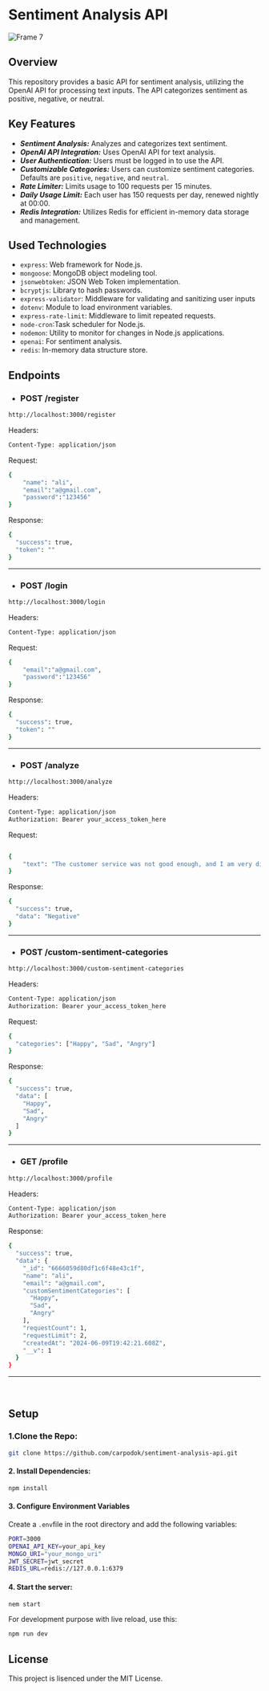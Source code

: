 # Sentiment Analysis API

![Frame 7](https://github.com/carpodok/sentiment-analysis-api/assets/64840495/e95b74f9-f6b6-40bf-871b-0418cb8bd7fb)

## Overview
This repository provides a basic API for sentiment analysis, utilizing the OpenAI API for processing text inputs. The API categorizes sentiment as positive, negative, or neutral.

## Key Features
- ***Sentiment Analysis:*** Analyzes and categorizes text sentiment.
- ***OpenAI API Integration:*** Uses OpenAI API for text analysis.
- ***User Authentication:*** Users must be logged in to use the API.
- ***Customizable Categories:*** Users can customize sentiment categories. Defaults are `positive`, `negative`, and `neutral`.
- ***Rate Limiter:*** Limits usage to 100 requests per 15 minutes.
- ***Daily Usage Limit:*** Each user has 150 requests per day, renewed nightly at 00:00.
- ***Redis Integration:*** Utilizes Redis for efficient in-memory data storage and management.



## Used Technologies
- `express`: Web framework for Node.js.
- `mongoose`: MongoDB object modeling tool.
- `jsonwebtoken`: JSON Web Token implementation.
- `bcryptjs`: Library to hash passwords.
- `express-validator`: Middleware for validating and sanitizing user inputs
- `dotenv`: Module to load environment variables.
- `express-rate-limit`: Middleware to limit repeated requests.
- `node-cron`:Task scheduler for Node.js.
- `nodemon`: Utility to monitor for changes in Node.js applications.
- `openai`: For sentiment analysis.
- `redis`: In-memory data structure store.


## Endpoints

- ### POST /register

```bash
http://localhost:3000/register
```

Headers:
```bash
Content-Type: application/json
```

Request:
```bash
{
    "name": "ali",
    "email":"a@gmail.com",
    "password":"123456"
}
```

Response:
```bash
{
  "success": true,
  "token": ""
}
```

<hr>

- ### POST /login

```bash
http://localhost:3000/login
```

Headers:
```bash
Content-Type: application/json
```

Request:
```bash
{
    "email":"a@gmail.com",
    "password":"123456"
}
```

Response:
```bash
{
  "success": true,
  "token": ""
}
```

<hr>

- ### POST /analyze

```bash
http://localhost:3000/analyze
```

Headers:
```bash
Content-Type: application/json
Authorization: Bearer your_access_token_here
```

Request:
```bash

{
    "text": "The customer service was not good enough, and I am very disappointed with the experience."
}
```

Response:
```bash
{
  "success": true,
  "data": "Negative"
}
```
<hr>

- ### POST /custom-sentiment-categories

```bash
http://localhost:3000/custom-sentiment-categories
```

Headers:
```bash
Content-Type: application/json
Authorization: Bearer your_access_token_here
```

Request:
```bash
{
  "categories": ["Happy", "Sad", "Angry"]
}
```

Response:
```bash
{
  "success": true,
  "data": [
    "Happy",
    "Sad",
    "Angry"
  ]
}
```
<hr>

- ### GET /profile

```bash
http://localhost:3000/profile
```

Headers:
```bash
Content-Type: application/json
Authorization: Bearer your_access_token_here
```

Response:
```bash
{
  "success": true,
  "data": {
    "_id": "6666059d80df1c6f48e43c1f",
    "name": "ali",
    "email": "a@gmail.com",
    "customSentimentCategories": [
      "Happy",
      "Sad",
      "Angry"
    ],
    "requestCount": 1,
    "requestLimit": 2,
    "createdAt": "2024-06-09T19:42:21.608Z",
    "__v": 1
  }
}
```
<hr>
<br>


## Setup
### 1.Clone the Repo:

```bash
git clone https://github.com/carpodok/sentiment-analysis-api.git
```

#### 2. Install Dependencies:
```bash
npm install
```

#### 3. Configure Environment Variables
Create a `.env`file in the root directory and add the following variables:

```bash
PORT=3000
OPENAI_API_KEY=your_api_key
MONGO_URI="your_mongo_uri"
JWT_SECRET=jwt_secret
REDIS_URL=redis://127.0.0.1:6379
```

#### 4. Start the server:

```bash
nem start
```

For development purpose with live reload, use this:

```bash
npm run dev
```


## License

This project is lisenced under the MIT License.
 
